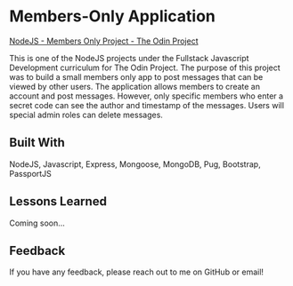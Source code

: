 # Members-Only Application

[NodeJS - Members Only Project - The Odin Project](https://www.theodinproject.com/lessons/nodejs-members-only)

This is one of the NodeJS projects under the Fullstack Javascript Development curriculum for The Odin Project. The purpose of this project was to build a small members only app to post messages that can be viewed by other users. The application allows members to create an account and post messages. However, only specific members who enter a secret code can see the author and timestamp of the messages. Users will special admin roles can delete messages.

## Built With

NodeJS, Javascript, Express, Mongoose, MongoDB, Pug, Bootstrap, PassportJS

## Lessons Learned

Coming soon...

## Feedback

If you have any feedback, please reach out to me on GitHub or email!
